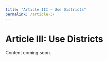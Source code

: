 ```yaml
---
title: "Article III – Use Districts"
permalink: /article-3/
---
```


# Article III: Use Districts

Content coming soon.
